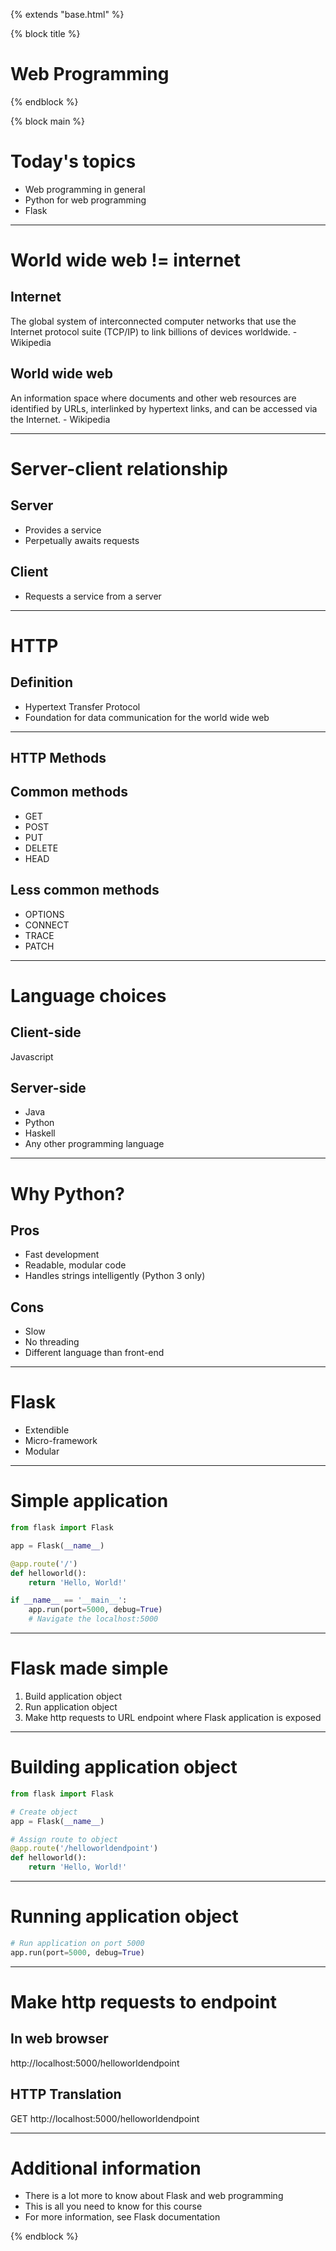 {% extends "base.html" %}

{% block title %}
# Web Programming
{% endblock %}

{% block main %}

# Today's topics

* Web programming in general
* Python for web programming
* Flask

---

# World wide web != internet

## Internet

The global system of interconnected computer networks that use the Internet protocol suite (TCP/IP) to link billions of devices worldwide. - Wikipedia

## World wide web

An information space where documents and other web resources are identified by URLs, interlinked by hypertext links, and can be accessed via the Internet. - Wikipedia

---

# Server-client relationship

## Server

* Provides a service
* Perpetually awaits requests

## Client

* Requests a service from a server

---

# HTTP

## Definition

* Hypertext Transfer Protocol
* Foundation for data communication for the world wide web

---

## HTTP Methods

## Common methods

* GET
* POST
* PUT
* DELETE
* HEAD

## Less common methods

* OPTIONS
* CONNECT
* TRACE
* PATCH

---

# Language choices

## Client-side

Javascript

## Server-side

* Java
* Python
* Haskell
* Any other programming language

---

# Why Python?

## Pros

* Fast development
* Readable, modular code
* Handles strings intelligently (Python 3 only)

## Cons

* Slow
* No threading
* Different language than front-end

---

# Flask

* Extendible
* Micro-framework
* Modular

---

# Simple application

```python
from flask import Flask

app = Flask(__name__)

@app.route('/')
def helloworld():
    return 'Hello, World!'

if __name__ == '__main__':
    app.run(port=5000, debug=True)
    # Navigate the localhost:5000
```

---

# Flask made simple

1. Build application object
1. Run application object
1. Make http requests to URL endpoint where Flask application is exposed

---

# Building application object

```python
from flask import Flask

# Create object
app = Flask(__name__)

# Assign route to object
@app.route('/helloworldendpoint')
def helloworld():
    return 'Hello, World!'
```

---

# Running application object

```python
# Run application on port 5000
app.run(port=5000, debug=True)
```

---

# Make http requests to endpoint

## In web browser

http://localhost:5000/helloworldendpoint

## HTTP Translation

GET http://localhost:5000/helloworldendpoint

---

# Additional information

* There is a lot more to know about Flask and web programming
* This is all you need to know for this course
* For more information, see Flask documentation

{% endblock %}
